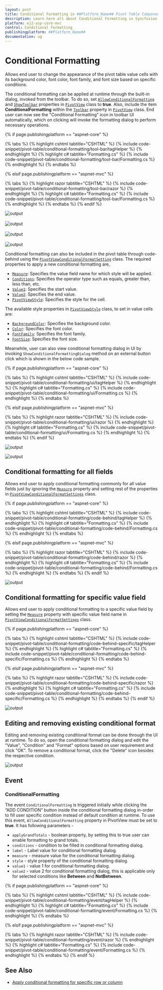 ```yaml
---
layout: post
title: Conditional Formatting in ##Platform_Name## Pivot Table Component
description: Learn here all about Conditional Formatting in Syncfusion ##Platform_Name## Pivot Table component and more.
platform: ej2-asp-core-mvc
control: Conditional Formatting
publishingplatform: ##Platform_Name##
documentation: ug
---
```



# Conditional Formatting

Allows end user to change the appearance of the pivot table value cells with its background color, font color, font family, and font size based on specific conditions.

The conditional formatting can be applied at runtime through the built-in dialog, invoked from the toolbar. To do so, set [`AllowConditionalFormatting`](https://help.syncfusion.com/cr/aspnetcore-js2/Syncfusion.EJ2.PivotView.PivotView.html#Syncfusion_EJ2_PivotView_PivotView_AllowConditionalFormatting) and [`ShowToolbar`](https://help.syncfusion.com/cr/aspnetcore-js2/Syncfusion.EJ2.PivotView.PivotView.html#Syncfusion_EJ2_PivotView_PivotView_ShowToolbar) properties in [`PivotView`](https://help.syncfusion.com/cr/aspnetmvc-js2/Syncfusion.EJ2.PivotView.PivotView.html) class to **true**. Also, include the item **ConditionalFormatting** within the [`Toolbar`](https://help.syncfusion.com/cr/aspnetcore-js2/Syncfusion.EJ2.PivotView.PivotView.html#Syncfusion_EJ2_PivotView_PivotView_Toolbar) property in [`PivotView`](https://help.syncfusion.com/cr/aspnetmvc-js2/Syncfusion.EJ2.PivotView.PivotView.html) class. End user can now see the "Conditional Formatting" icon in toolbar UI automatically, which on clicking will invoke the formatting dialog to perform necessary operations.

{% if page.publishingplatform == "aspnet-core" %}

{% tabs %}
{% highlight cshtml tabtitle="CSHTML" %}
{% include code-snippet/pivot-table/conditional-formatting/tool-bar/tagHelper %}
{% endhighlight %}
{% highlight c# tabtitle="Formatting.cs" %}
{% include code-snippet/pivot-table/conditional-formatting/tool-bar/Formatting.cs %}
{% endhighlight %}
{% endtabs %}

{% elsif page.publishingplatform == "aspnet-mvc" %}

{% tabs %}
{% highlight razor tabtitle="CSHTML" %}
{% include code-snippet/pivot-table/conditional-formatting/tool-bar/razor %}
{% endhighlight %}
{% highlight c# tabtitle="Formatting.cs" %}
{% include code-snippet/pivot-table/conditional-formatting/tool-bar/Formatting.cs %}
{% endhighlight %}
{% endtabs %}
{% endif %}



<!-- markdownlint-disable MD012 -->
![output](images/toolbar_cformatting.png "Conditional formatting icon in toolbar")
<br/>
<br/>
![output](images/toolbar_cformatting_dialog.png "Adding new conditional format")
<br/>
<br/>
![output](images/toolbar_cformatting_dialog_apply.png "Setting conditional format criteria")
<br/>
<br/>
![output](images/toolbar_cformatting_grid.png "Resultant pivot table on applied conditional format")

Conditional formatting can also be included in the pivot table through code-behind using the [`PivotViewConditionalFormatSetting`](https://help.syncfusion.com/cr/aspnetmvc-js2/Syncfusion.EJ2.PivotView.PivotViewConditionalFormatSetting.html) class. The required properties to apply a new conditional formatting are,

* [`Measure`](https://help.syncfusion.com/cr/aspnetcore-js2/Syncfusion.EJ2.PivotView.PivotViewConditionalFormatSetting.html#Syncfusion_EJ2_PivotView_PivotViewConditionalFormatSetting_Measure): Specifies the value field name for which style will be applied.
* [`Conditions`](https://help.syncfusion.com/cr/aspnetcore-js2/Syncfusion.EJ2.PivotView.PivotViewConditionalFormatSetting.html#Syncfusion_EJ2_PivotView_PivotViewConditionalFormatSetting_Conditions): Specifies the operator type such as equals, greater than, less than, etc.
* [`Value1`](https://help.syncfusion.com/cr/aspnetcore-js2/Syncfusion.EJ2.PivotView.PivotViewConditionalFormatSetting.html#Syncfusion_EJ2_PivotView_PivotViewConditionalFormatSetting_Value1): Specifies the start value.
* [`Value2`](https://help.syncfusion.com/cr/aspnetcore-js2/Syncfusion.EJ2.PivotView.PivotViewConditionalFormatSetting.html#Syncfusion_EJ2_PivotView_PivotViewConditionalFormatSetting_Value2): Specifies the end value.
* [`PivotViewStyle`](https://help.syncfusion.com/cr/aspnetmvc-js2/Syncfusion.EJ2.PivotView.PivotViewStyle.html): Specifies the style for the cell.

The available style properties in [`PivotViewStyle`](https://help.syncfusion.com/cr/aspnetmvc-js2/Syncfusion.EJ2.PivotView.PivotViewStyle.html) class, to set in value cells are:

* [`BackgroundColor`](https://help.syncfusion.com/cr/aspnetcore-js2/Syncfusion.EJ2.PivotView.PivotViewStyle.html#Syncfusion_EJ2_PivotView_PivotViewStyle_BackgroundColor): Specifies the background color.
* [`Color`](https://help.syncfusion.com/cr/aspnetcore-js2/Syncfusion.EJ2.PivotView.PivotViewStyle.html#Syncfusion_EJ2_PivotView_PivotViewStyle_Color): Specifies the font color.
* [`FontFamily`](https://help.syncfusion.com/cr/aspnetcore-js2/Syncfusion.EJ2.PivotView.PivotViewStyle.html#Syncfusion_EJ2_PivotView_PivotViewStyle_FontFamily): Specifies the font family.
* [`FontSize`](https://help.syncfusion.com/cr/aspnetcore-js2/Syncfusion.EJ2.PivotView.PivotViewStyle.html#Syncfusion_EJ2_PivotView_PivotViewStyle_FontSize): Specifies the font size.

Meanwhile, user can also view conditional formatting dialog in UI by invoking `ShowConditionalFormattingDialog` method on an external button click which is shown in the below code sample.

{% if page.publishingplatform == "aspnet-core" %}

{% tabs %}
{% highlight cshtml tabtitle="CSHTML" %}
{% include code-snippet/pivot-table/conditional-formatting/ui/tagHelper %}
{% endhighlight %}
{% highlight c# tabtitle="Formatting.cs" %}
{% include code-snippet/pivot-table/conditional-formatting/ui/Formatting.cs %}
{% endhighlight %}
{% endtabs %}

{% elsif page.publishingplatform == "aspnet-mvc" %}

{% tabs %}
{% highlight razor tabtitle="CSHTML" %}
{% include code-snippet/pivot-table/conditional-formatting/ui/razor %}
{% endhighlight %}
{% highlight c# tabtitle="Formatting.cs" %}
{% include code-snippet/pivot-table/conditional-formatting/ui/Formatting.cs %}
{% endhighlight %}
{% endtabs %}
{% endif %}



![output](images/cond-format-btn.png)

![output](images/cond-format-btn2.png)

## Conditional formatting for all fields

Allows end user to apply conditional formatting commonly for all value fields just by ignoring the [`Measure`](https://help.syncfusion.com/cr/aspnetcore-js2/Syncfusion.EJ2.PivotView.PivotViewConditionalFormatSetting.html#Syncfusion_EJ2_PivotView_PivotViewConditionalFormatSetting_Measure) property and setting rest of the properties in [`PivotViewConditionalFormatSettings`](https://help.syncfusion.com/cr/aspnetmvc-js2/Syncfusion.EJ2.PivotView.PivotViewConditionalFormatSetting.html) class.

{% if page.publishingplatform == "aspnet-core" %}

{% tabs %}
{% highlight cshtml tabtitle="CSHTML" %}
{% include code-snippet/pivot-table/conditional-formatting/code-behind/tagHelper %}
{% endhighlight %}
{% highlight c# tabtitle="Formatting.cs" %}
{% include code-snippet/pivot-table/conditional-formatting/code-behind/Formatting.cs %}
{% endhighlight %}
{% endtabs %}

{% elsif page.publishingplatform == "aspnet-mvc" %}

{% tabs %}
{% highlight razor tabtitle="CSHTML" %}
{% include code-snippet/pivot-table/conditional-formatting/code-behind/razor %}
{% endhighlight %}
{% highlight c# tabtitle="Formatting.cs" %}
{% include code-snippet/pivot-table/conditional-formatting/code-behind/Formatting.cs %}
{% endhighlight %}
{% endtabs %}
{% endif %}



![output](images/cformatting_all.png)

## Conditional formatting for specific value field

Allows end user to apply conditional formatting to a specific value field by setting the [`Measure`](https://help.syncfusion.com/cr/aspnetcore-js2/Syncfusion.EJ2.PivotView.PivotViewConditionalFormatSetting.html#Syncfusion_EJ2_PivotView_PivotViewConditionalFormatSetting_Measure) property with specific value field name in [`PivotViewConditionalFormatSettings`](https://help.syncfusion.com/cr/aspnetmvc-js2/Syncfusion.EJ2.PivotView.PivotViewConditionalFormatSetting.html) class.

{% if page.publishingplatform == "aspnet-core" %}

{% tabs %}
{% highlight cshtml tabtitle="CSHTML" %}
{% include code-snippet/pivot-table/conditional-formatting/code-behind-specific/tagHelper %}
{% endhighlight %}
{% highlight c# tabtitle="Formatting.cs" %}
{% include code-snippet/pivot-table/conditional-formatting/code-behind-specific/Formatting.cs %}
{% endhighlight %}
{% endtabs %}

{% elsif page.publishingplatform == "aspnet-mvc" %}

{% tabs %}
{% highlight razor tabtitle="CSHTML" %}
{% include code-snippet/pivot-table/conditional-formatting/code-behind-specific/razor %}
{% endhighlight %}
{% highlight c# tabtitle="Formatting.cs" %}
{% include code-snippet/pivot-table/conditional-formatting/code-behind-specific/Formatting.cs %}
{% endhighlight %}
{% endtabs %}
{% endif %}



![output](images/cformatting_single.png)

## Editing and removing existing conditional format

Editing and removing existing conditional format can be done through the UI at runtime. To do so, open the conditional formatting dialog and edit the "Value", "Condition" and "Format" options based on user requirement and click "OK". To remove a conditional format, click the "Delete" icon besides the respective condition.  

![output](images/cformatting_remove.png)

## Event

### ConditionalFormatting

The event `ConditionalFormatting` is triggered initially while clicking the “ADD CONDITION” button inside the conditional formatting dialog in-order to fill user specific condition instead of default condition at runtime. To use this event, `AllowConditionalFormatting` property in PivotView must be set to **true**. It has following parameters -

* `applyGrandTotals` - boolean property, by setting this to true user can enable formatting to grand totals.
* `conditions` - condition to be filled in conditional formatting dialog.
* `label` - Label value for conditional formatting dialog.
* `measure` - measure value for the conditional formatting dialog.
* `style` - style property of the conditional formatting dialog.
* `value1` - value 1 for conditional formatting dialog.
* `value2` - value 2 for conditional formatting dialog, this is applicable only for selected conditions like **Between** and **NotBetween**.

{% if page.publishingplatform == "aspnet-core" %}

{% tabs %}
{% highlight cshtml tabtitle="CSHTML" %}
{% include code-snippet/pivot-table/conditional-formatting/event/tagHelper %}
{% endhighlight %}
{% highlight c# tabtitle="Formatting.cs" %}
{% include code-snippet/pivot-table/conditional-formatting/event/Formatting.cs %}
{% endhighlight %}
{% endtabs %}

{% elsif page.publishingplatform == "aspnet-mvc" %}

{% tabs %}
{% highlight razor tabtitle="CSHTML" %}
{% include code-snippet/pivot-table/conditional-formatting/event/razor %}
{% endhighlight %}
{% highlight c# tabtitle="Formatting.cs" %}
{% include code-snippet/pivot-table/conditional-formatting/event/Formatting.cs %}
{% endhighlight %}
{% endtabs %}
{% endif %}



## See Also

* [Apply conditional formatting for specific row or column](./how-to/apply-conditional-formatting-for-specific-row-or-column)
